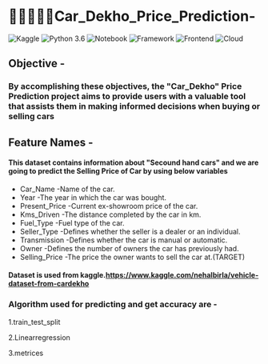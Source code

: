 # 🚗🚙🚓🚕🚐Car_Dekho_Price_Prediction-

![Kaggle](https://img.shields.io/badge/Dataset-Kaggle-blue.svg) 
![Python 3.6](https://img.shields.io/badge/Python-3.11-brightgreen.svg) 
![Notebook](https://img.shields.io/badge/Notebook-Jupyter-orange)
![Framework](https://img.shields.io/badge/Framework-Flask-red)
![Frontend](https://img.shields.io/badge/Frontend-HTML-purple)
![Cloud](https://img.shields.io/badge/Cloud-AWS-yellow) 

## Objective - 
### By accomplishing these objectives, the "Car_Dekho" Price Prediction project aims to provide users with a valuable tool that assists them in making informed decisions when buying or selling cars

## Feature Names -

#### This dataset contains information about "Secound hand cars" and we are going to predict the Selling Price of Car by using below variables

 * Car_Name       -Name of the car.
 * Year           -The year in which the car was bought.
 * Present_Price  -Current ex-showroom price of the car.
 * Kms_Driven     -The distance completed by the car in km.
 * Fuel_Type      -Fuel type of the car.
 * Seller_Type    -Defines whether the seller is a dealer or an individual.
 * Transmission   -Defines whether the car is manual or automatic.
 * Owner          -Defines the number of owners the car has previously had.
 * Selling_Price  -The price the owner wants to sell the car at.(TARGET)

    

#### Dataset is used from kaggle.https://www.kaggle.com/nehalbirla/vehicle-dataset-from-cardekho

### Algorithm used for predicting and get accuracy are -

1.train_test_split

2.Linearregression

3.metrices 